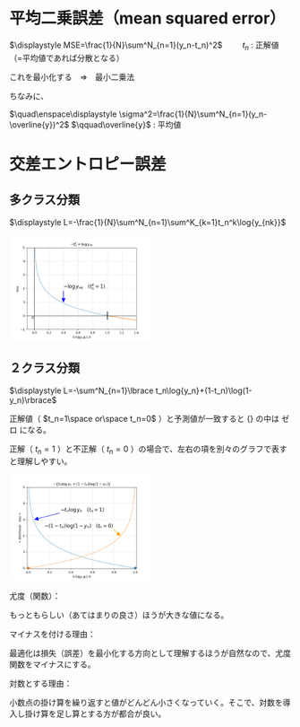 # 平均二乗誤差（mean squared error）

$\displaystyle MSE=\frac{1}{N}\sum^N_{n=1}(y_n-t_n)^2$
$\qquad t_n$ : 正解値（=平均値であれば分散となる）

これを最小化する　⇒　最小二乗法

ちなみに、

$\quad\enspace\displaystyle \sigma^2=\frac{1}{N}\sum^N_{n=1}(y_n-\overline{y})^2$
$\qquad\overline{y}$ : 平均値

# 交差エントロピー誤差

## 多クラス分類

$\displaystyle L=-\frac{1}{N}\sum^N_{n=1}\sum^K_{k=1}t_n^k\log{y_{nk}}$

<img src="./img/交差エントロピー誤差(多クラス分類).png" width="50%">

## ２クラス分類

$\displaystyle L=-\sum^N_{n=1}\lbrace t_n\log{y_n}+(1-t_n)\log(1-y_n)\rbrace$

正解値（ $t_n=1\space or\space t_n=0$ ）と予測値が一致すると $\lbrace \rbrace$ の中は ゼロ になる。

正解（ $t_n=1$ ）と不正解（ $t_n=0$ ）の場合で、左右の項を別々のグラフで表すと理解しやすい。

<img src="./img/交差エントロピー誤差(2クラス分類).png" width="50%">

尤度（関数）：

もっともらしい（あてはまりの良さ）ほうが大きな値になる。

マイナスを付ける理由：

最適化は損失（誤差）を最小化する方向として理解するほうが自然なので、尤度関数をマイナスにする。

対数とする理由：

小数点の掛け算を繰り返すと値がどんどん小さくなっていく。そこで、対数を導入し掛け算を足し算とする方が都合が良い。
